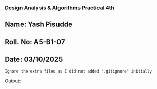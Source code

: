 ### Design Analysis & Algorithms Practical 4th
## Name: Yash Pisudde
## Roll. No: A5-B1-07
## Date: 03/10/2025


``` Ignore the extra files as I did not added ".gitignore" initially ```

Output:
